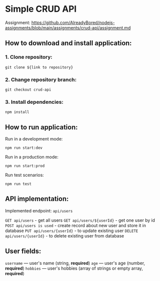 # Simple CRUD API

Assignment: https://github.com/AlreadyBored/nodejs-assignments/blob/main/assignments/crud-api/assignment.md

## How to download and install application:

### 1. Clone repository:
```
git clone ${link to repository}
```
### 2. Change repository branch:
```
git checkout crud-api
```
### 3. Install dependencies:
```
npm install
```

## How to run application:
Run in a development mode:
```
npm run start:dev
```
Run in a production mode:
```
npm run start:prod
```
Run test scenarios:
```
npm run test
```

## API implementation:
Implemented endpoint: `api/users`

`GET api/users` - get all users
`GET api/users/${userId}` - get one user by id
`POST api/users is used` - create record about new user and store it in database
`PUT api/users/{userId}` - to update existing user
`DELETE api/users/{userId}` - to delete existing user from database

## User fields:
`username` — user's name (string, **required**)
`age` — user's age (number, **required**)
`hobbies` — user's hobbies (array of strings or empty array, **required**)